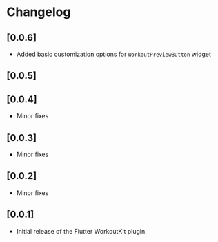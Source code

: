 # Changelog

## [0.0.6]

- Added basic customization options for `WorkoutPreviewButton` widget

## [0.0.5]

## [0.0.4]

- Minor fixes

## [0.0.3]

- Minor fixes

## [0.0.2]

- Minor fixes

## [0.0.1]

- Initial release of the Flutter WorkoutKit plugin.
